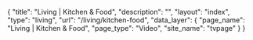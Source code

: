 {
    "title": "Living | Kitchen & Food",
    "description": "",
    "layout": "index",
    "type": "living",
    "url": "\/living\/kitchen-food",
    "data_layer": {
        "page_name": "Living | Kitchen & Food",
        "page_type": "Video",
        "site_name": "tvpage"
    }
}